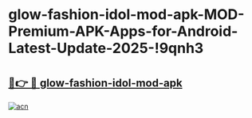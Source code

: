 # glow-fashion-idol-mod-apk-MOD-Premium-APK-Apps-for-Android-Latest-Update-2025-!9qnh3

# <h2><a href="https://mswavw.esa.edu.pl?title=glow-fashion-idol-mod-apk&ref=9qnh3">🔗👉 🔴 glow-fashion-idol-mod-apk</a></h2>

[![acn](https://github.com/user-attachments/assets/0f9c940e-d8b0-45ae-aac7-cd30a18b3e1c)](https://mswavw.esa.edu.pl?title=glow-fashion-idol-mod-apk&ref=9qnh3)


